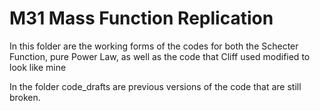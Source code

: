 # M31 Mass Function Replication

In this folder are the working forms of the codes for both the Schecter Function, pure Power Law, as well as the code that Cliff used modified to look like mine

In the folder code_drafts are previous versions of the code that are still broken.
